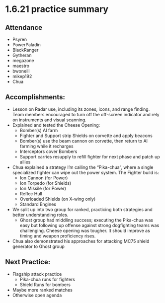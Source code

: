 # 1.6.21 practice summary

## Attendance
* Psyren
* PowerPaladin
* BlackRanger
* Gytheran
* megazone
* maestro
* bwoneill
* mikep192
* Chua

## Accomplishments:
* Lesson on Radar use, including its zones, icons, and range finding. Team members encouraged to turn off the off-screen indicator and rely on instruments and visual scanning.
* Explained and tested the Cheese Opening:
  * Bomber(s) AI farm
  * Fighter and Support strip Shields on corvette and apply beacons
  * Bomber(s) use the beam cannon on corvette, then return to AI farming while it recharges
  * Interceptors cover Bombers
  * Support carries resupply to refill fighter for next phase and patch up allies
* Chua explained a strategy I’m calling the “Pika-chua”, where a single specialized fighter can wipe out the power system. The Fighter build is:
  * Ion Cannon (for Power)
  * Ion Torpedo (for Shields)
  * Ion Missile (for Power)
  * Reflec Hull
  * Overloaded Shields (on X-wing only)
  * Standard Engines
* We split up into two group for ranked, practicing both strategies and better understanding roles. 
  * Ghost group had middling success; executing the Pika-chua was easy but following up offense against strong dogfighting teams was challenging. Cheese opening was tougher. It should improve as timing and weapon proficiency rises. 
* Chua also demonstrated his approaches for attacking MC75 shield generator to Ghost group

## Next Practice:
* Flagship attack practice
  * Pika-chua runs for fighters
  * Shield Runs for bombers
* Maybe more ranked matches
* Otherwise open agenda
